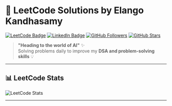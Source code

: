 # 🚀 LeetCode Solutions by Elango Kandhasamy

[![LeetCode Badge](https://img.shields.io/badge/-LeetCode-FFA116?style=flat&logo=LeetCode&logoColor=black)](https://leetcode.com/elan026/)
[![LinkedIn Badge](https://img.shields.io/badge/-LinkedIn-blue?style=flat&logo=LinkedIn&logoColor=white)](https://www.linkedin.com/in/elango-kandhasamy-7a8a40347/)
[![GitHub Followers](https://img.shields.io/github/followers/elan026?style=social)](https://github.com/elan026)
[![GitHub Stars](https://img.shields.io/github/stars/elan026?style=social)](https://github.com/elan026)

> **"Heading to the world of AI"** ✨  
> Solving problems daily to improve my **DSA and problem-solving skills** 💡

---

## 📊 **LeetCode Stats**
![LeetCode Stats](https://leetcard.jacoblin.cool/elan026?theme=light&font=Karma&ext=contest) 

---
